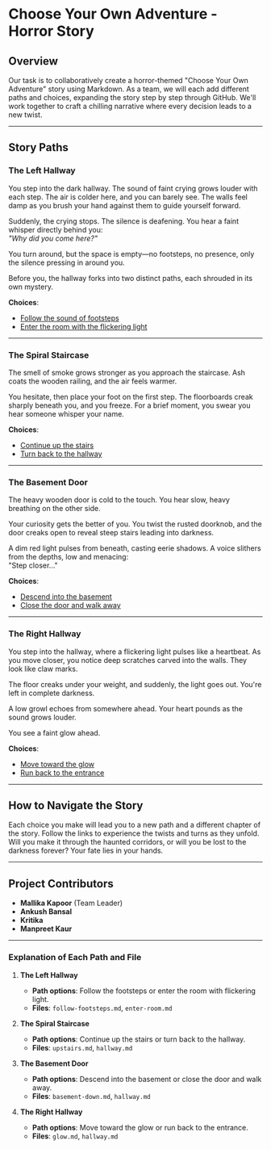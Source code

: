 # Choose Your Own Adventure - Horror Story

## Overview
Our task is to collaboratively create a horror-themed "Choose Your Own Adventure" story using Markdown. As a team, we will each add different paths and choices, expanding the story step by step through GitHub. We'll work together to craft a chilling narrative where every decision leads to a new twist.

---

## Story Paths

### **The Left Hallway**
You step into the dark hallway. The sound of faint crying grows louder with each step. The air is colder here, and you can barely see. The walls feel damp as you brush your hand against them to guide yourself forward.

Suddenly, the crying stops. The silence is deafening. You hear a faint whisper directly behind you:  
_"Why did you come here?"_

You turn around, but the space is empty—no footsteps, no presence, only the silence pressing in around you.

Before you, the hallway forks into two distinct paths, each shrouded in its own mystery.

**Choices**:  
- [Follow the sound of footsteps](follow-footsteps.md)  
- [Enter the room with the flickering light](enter-room.md)  

---

### **The Spiral Staircase**
The smell of smoke grows stronger as you approach the staircase. Ash coats the wooden railing, and the air feels warmer.

You hesitate, then place your foot on the first step. The floorboards creak sharply beneath you, and you freeze. For a brief moment, you swear you hear someone whisper your name.

**Choices**:  
- [Continue up the stairs](upstairs.md)  
- [Turn back to the hallway](hallway.md)  

---

### **The Basement Door**
The heavy wooden door is cold to the touch. You hear slow, heavy breathing on the other side.

Your curiosity gets the better of you. You twist the rusted doorknob, and the door creaks open to reveal steep stairs leading into darkness.

A dim red light pulses from beneath, casting eerie shadows. A voice slithers from the depths, low and menacing:  
"Step closer..."

**Choices**:  
- [Descend into the basement](basement.md)  
- [Close the door and walk away](walk-away.md)

---

### **The Right Hallway**
You step into the hallway, where a flickering light pulses like a heartbeat. As you move closer, you notice deep scratches carved into the walls. They look like claw marks.

The floor creaks under your weight, and suddenly, the light goes out. You're left in complete darkness.

A low growl echoes from somewhere ahead. Your heart pounds as the sound grows louder.

You see a faint glow ahead.

**Choices**:  
- [Move toward the glow](glow.md)  
- [Run back to the entrance](hallway.md)


---

## How to Navigate the Story
Each choice you make will lead you to a new path and a different chapter of the story. Follow the links to experience the twists and turns as they unfold. Will you make it through the haunted corridors, or will you be lost to the darkness forever? Your fate lies in your hands.

---

## Project Contributors
- **Mallika Kapoor** (Team Leader)
- **Ankush Bansal**
- **Kritika**
- **Manpreet Kaur**

---

### Explanation of Each Path and File

1. **The Left Hallway**  
   - **Path options**: Follow the footsteps or enter the room with flickering light.  
   - **Files**: `follow-footsteps.md`, `enter-room.md`
   
2. **The Spiral Staircase**  
   - **Path options**: Continue up the stairs or turn back to the hallway.  
   - **Files**: `upstairs.md`, `hallway.md`
   
3. **The Basement Door**  
   - **Path options**: Descend into the basement or close the door and walk away.  
   - **Files**: `basement-down.md`, `hallway.md`
   
4. **The Right Hallway**  
   - **Path options**: Move toward the glow or run back to the entrance.  
   - **Files**: `glow.md`, `hallway.md`
